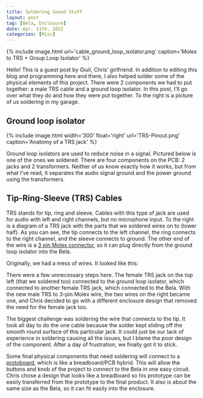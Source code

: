 ```yaml
---
title: Soldering Sound Stuff
layout: post
tag: [Bela, Enclosure]
date: Apr. 11th, 2022
categories: [Misc]
---
```


{% include image.html url='cable_ground_loop_isolator.png' caption='Molex to TRS + Group Loop Isolator' %}

Hello! This is a guest post by Giuli, Chris’ girlfriend. In addition to editing this blog and programming here and there, I also helped solder some of the physical elements of this project. There were 2 components we had to put together: a male TRS cable and a ground loop isolator. In this post, I’ll go over what they do and how they were put together. To the right is a picture of us soldering in my garage.

## Ground loop isolator

{% include image.html width='300' float='right' url='TRS-Pinout.png' caption='Anatomy of a TRS jack' %}

Ground loop isolators are used to reduce noise in a signal. Pictured below is one of the ones we soldered. There are four components on the PCB: 2 jacks and 2 transformers. Neither of us know exactly how it works, but from what I’ve read, it separates the audio signal ground and the power ground using the transformers.

## Tip-Ring-Sleeve (TRS) Cables

TRS stands for tip, ring and sleeve. Cables with this type of jack are used for audio with left and right channels, but no microphone input. To the right is a diagram of a TRS jack with the parts that we soldered wires on to (lower half). As you can see, the tip connects to the left channel, the ring connects to the right channel, and the sleeve connects to ground. The other end of the wire is a [3 pin Molex connector](https://www.digikey.ca/en/products/detail/molex/2177971032/14638005), so it can plug directly from the ground loop isolator into the Bela.

Originally, we had a mess of wires. It looked like this:

There were a few unnecessary steps here. The female TRS jack on the top left (that we soldered too) connected to the ground loop isolator, which connected to another female TRS jack, which connected to the Bela. With the new male TRS to 3-pin Molex wire, the two wires on the right became one, and Chris decided to go with a different enclosure design that removed the need for the female jack too.

The biggest challenge was soldering the wire that connects to the tip. It took all day to do the one cable because the solder kept sliding off the smooth round surface of this particular jack. It could just be our lack of experience in soldering causing all the issues, but I blame the poor design of the component. After a day of frustration, we finally got it to stick.

Some final physical components that need soldering will connect to a [protoboard](https://www.sparkfun.com/products/12070), which is like a breadboard/PCB hybrid. This will allow the buttons and knob of the project to connect to the Bela in one easy circuit. Chris chose a design that looks like a breadboard so his prototype can be easily transferred from the prototype to the final product. It also is about the same size as the Bela, so it can fit easily into the enclosure.
